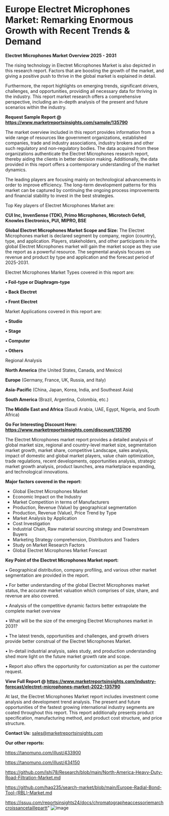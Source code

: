 # Europe Electret Microphones Market: Remarking Enormous Growth with Recent Trends & Demand

<Strong> Electret Microphones Market Overview 2025 - 2031</strong>

The rising technology in Electret Microphones Market is also depicted in this research report. Factors that are boosting the growth of the market, and giving a positive push to thrive in the global market is explained in detail.

Furthermore, the report highlights on emerging trends, significant drivers, challenges, and opportunities, providing all necessary data for thriving in the industry. This report market research offers a comprehensive perspective, including an in-depth analysis of the present and future scenarios within the industry.

<strong>Request Sample Report @ <a href=https://www.marketreportsinsights.com/sample/135790>https://www.marketreportsinsights.com/sample/135790</a></strong>

The market overview included in this report provides information from a wide range of resources like government organizations, established companies, trade and industry associations, industry brokers and other such regulatory and non-regulatory bodies. The data acquired from these organizations authenticate the Electret Microphones research report, thereby aiding the clients in better decision making. Additionally, the data provided in this report offers a contemporary understanding of the market dynamics.

The leading players are focusing mainly on technological advancements in order to improve efficiency. The long-term development patterns for this market can be captured by continuing the ongoing process improvements and financial stability to invest in the best strategies.

Top Key players of Electret Microphones Market are:

<strong>CUI Inc, InvenSense (TDK), Primo Microphones, Microtech Gefell, Knowles Electronics, PUI, MIPRO, BSE</strong>

<strong><b>Global Electret Microphones Market Scope and Size:</b></strong>
The Electret Microphones market is declared segment by company, region (country), type, and application. Players, stakeholders, and other participants in the global Electret Microphones market will gain the market scope as they use the report as a powerful resource. The segmental analysis focuses on revenue and product by type and application and the forecast period of 2025-2031.

Electret Microphones Market Types covered in this report are:

<strong>• Foil-type or Diaphragm-type

• Back Electret

• Front Electret</strong>

Market Applications covered in this report are:

<strong>• Studio

• Stage

• Computer

• Others</strong> 

Regional Analysis

<strong>North America</strong> (the United States, Canada, and Mexico)

<strong>Europe</strong> (Germany, France, UK, Russia, and Italy)

<strong>Asia-Pacific</strong> (China, Japan, Korea, India, and Southeast Asia)

<strong>South America</strong> (Brazil, Argentina, Colombia, etc.)

<strong>The Middle East and Africa</strong> (Saudi Arabia, UAE, Egypt, Nigeria, and South Africa)

<strong>Go For Interesting Discount Here: <a href=https://www.marketreportsinsights.com/discount/135790>https://www.marketreportsinsights.com/discount/135790</a></strong>

The Electret Microphones market report provides a detailed analysis of global market size, regional and country-level market size, segmentation market growth, market share, competitive Landscape, sales analysis, impact of domestic and global market players, value chain optimization, trade regulations, recent developments, opportunities analysis, strategic market growth analysis, product launches, area marketplace expanding, and technological innovations.

<strong><b>Major factors covered in the report:</b></strong>
<ul>
  <li>Global Electret Microphones Market </li>
  <li>Economic Impact on the Industry</li>
  <li>Market Competition in terms of Manufacturers</li>
  <li>Production, Revenue (Value) by geographical segmentation</li>
  <li>Production, Revenue (Value), Price Trend by Type</li>
  <li>Market Analysis by Application</li>
  <li>Cost Investigation</li>
  <li>Industrial Chain, Raw material sourcing strategy and Downstream Buyers</li>
  <li>Marketing Strategy comprehension, Distributors and Traders</li>
  <li>Study on Market Research Factors</li>
  <li>Global Electret Microphones Market Forecast</li>
</ul>

<strong><b>Key Point of the Electret Microphones Market report:</b></strong>

• Geographical distribution, company profiling, and various other market segmentation are provided in the report.

• For better understanding of the global Electret Microphones market status, the accurate market valuation which comprises of size, share, and revenue are also covered.

• Analysis of the competitive dynamic factors better extrapolate the complete market overview

• What will be the size of the emerging Electret Microphones market in 2031?

• The latest trends, opportunities and challenges, and growth drivers provide better construal of the Electret Microphones Market.

• In-detail industrial analysis, sales study, and production understanding shed more light on the future market growth rate and scope.

• Report also offers the opportunity for customization as per the customer request.

<strong><b>View Full Report @ <a href=https://www.marketreportsinsights.com/industry-forecast/electret-microphones-market-2022-135790>https://www.marketreportsinsights.com/industry-forecast/electret-microphones-market-2022-135790</a></b></strong>


At last, the Electret Microphones Market report includes investment come analysis and development trend analysis. The present and future opportunities of the fastest growing international industry segments are coated throughout this report. This report additionally presents product specification, manufacturing method, and product cost structure, and price structure.

<strong>Contact Us:</strong>
sales@marketreportsinsights.com

<strong>Our other reports:</strong>

<a href=https://tanomuno.com/illust/433900>https://tanomuno.com/illust/433900</a>

<a href=https://tanomuno.com/illust/434150>https://tanomuno.com/illust/434150</a>

<a href=https://github.com/Ishi78/Research/blob/main/North-America-Heavy-Duty-Road-Filtration-Market.md>https://github.com/Ishi78/Research/blob/main/North-America-Heavy-Duty-Road-Filtration-Market.md</a>

<a href=https://github.com/haq235/search-market/blob/main/Europe-Radial-Bond-Tool-(RBL)-Market.md>https://github.com/haq235/search-market/blob/main/Europe-Radial-Bond-Tool-(RBL)-Market.md</a>

<a href=https://issuu.com/reportsinsights24/docs/chromatographeaccessoriemarchcroissancetaillepartt>https://issuu.com/reportsinsights24/docs/chromatographeaccessoriemarchcroissancetaillepartt</a>"
![image](https://github.com/user-attachments/assets/dc8f5572-651f-4a32-8c3c-5d3653a63c7f)
